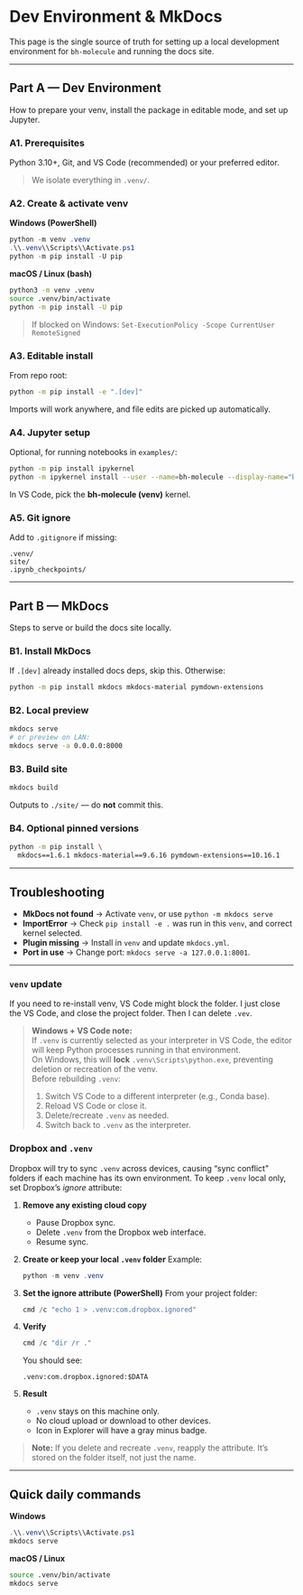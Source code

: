 # Dev Environment & MkDocs

This page is the single source of truth for setting up a local development environment for `bh-molecule` and running the docs site.

---

## Part A — Dev Environment

How to prepare your venv, install the package in editable mode, and set up Jupyter.

### A1. Prerequisites
Python 3.10+, Git, and VS Code (recommended) or your preferred editor.  
> We isolate everything in `.venv/`.

### A2. Create & activate venv
**Windows (PowerShell)**
```powershell
python -m venv .venv
.\\.venv\\Scripts\\Activate.ps1
python -m pip install -U pip
```

**macOS / Linux (bash)**

```bash
python3 -m venv .venv
source .venv/bin/activate
python -m pip install -U pip
```

> If blocked on Windows: `Set-ExecutionPolicy -Scope CurrentUser RemoteSigned`
 

### A3. Editable install

From repo root:

```bash
python -m pip install -e ".[dev]"
```

Imports will work anywhere, and file edits are picked up automatically.

### A4. Jupyter setup

Optional, for running notebooks in `examples/`:

```bash
python -m pip install ipykernel
python -m ipykernel install --user --name=bh-molecule --display-name="bh-molecule (venv)"
```

In VS Code, pick the **bh-molecule (venv)** kernel.

### A5. Git ignore

Add to `.gitignore` if missing:

```
.venv/
site/
.ipynb_checkpoints/
```

---

## Part B — MkDocs

Steps to serve or build the docs site locally.

### B1. Install MkDocs

If `.[dev]` already installed docs deps, skip this. Otherwise:

```bash
python -m pip install mkdocs mkdocs-material pymdown-extensions
```

### B2. Local preview

```bash
mkdocs serve
# or preview on LAN:
mkdocs serve -a 0.0.0.0:8000
```

### B3. Build site

```bash
mkdocs build
```

Outputs to `./site/` — do **not** commit this.

### B4. Optional pinned versions

```bash
python -m pip install \
  mkdocs==1.6.1 mkdocs-material==9.6.16 pymdown-extensions==10.16.1
```

---

## Troubleshooting

- **MkDocs not found** → Activate `venv`, or use `python -m mkdocs serve`
- **ImportError** → Check `pip install -e .` was run in this `venv`, and correct kernel selected.
- **Plugin missing** → Install in `venv` and update `mkdocs.yml`.
- **Port in use** → Change port: `mkdocs serve -a 127.0.0.1:8001`.

---

### `venv` update
If you need to re-install venv, VS Code might block the folder. I just close the VS Code, and close the project folder. Then I can delete `.vev`.

> **Windows + VS Code note:**  
> If `.venv` is currently selected as your interpreter in VS Code, the editor will keep Python processes running in that environment.  
> On Windows, this will **lock** `.venv\Scripts\python.exe`, preventing deletion or recreation of the venv.  
> Before rebuilding `.venv`:
> 1. Switch VS Code to a different interpreter (e.g., Conda base).
> 2. Reload VS Code or close it.
> 3. Delete/recreate `.venv` as needed.
> 4. Switch back to `.venv` as the interpreter.


### Dropbox and `.venv`

Dropbox will try to sync `.venv` across devices, causing “sync conflict” folders if each machine has its own environment.
To keep `.venv` local only, set Dropbox’s *ignore* attribute:

1. **Remove any existing cloud copy**

    * Pause Dropbox sync.
    * Delete `.venv` from the Dropbox web interface.
    * Resume sync.

2. **Create or keep your local `.venv` folder**
    Example:

    ```powershell
    python -m venv .venv
    ```

3. **Set the ignore attribute (PowerShell)**
    From your project folder:

    ```powershell
    cmd /c "echo 1 > .venv:com.dropbox.ignored"
    ```

4. **Verify**

    ```powershell
    cmd /c "dir /r ."
    ```

    You should see:

    ```
    .venv:com.dropbox.ignored:$DATA
    ```

5. **Result**

    * `.venv` stays on this machine only.
    * No cloud upload or download to other devices.
    * Icon in Explorer will have a gray minus badge.

> **Note:** If you delete and recreate `.venv`, reapply the attribute. It’s stored on the folder itself, not just the name.


---

## Quick daily commands

**Windows**

```powershell
.\\.venv\\Scripts\\Activate.ps1
mkdocs serve
```

**macOS / Linux**

```bash
source .venv/bin/activate
mkdocs serve
```
